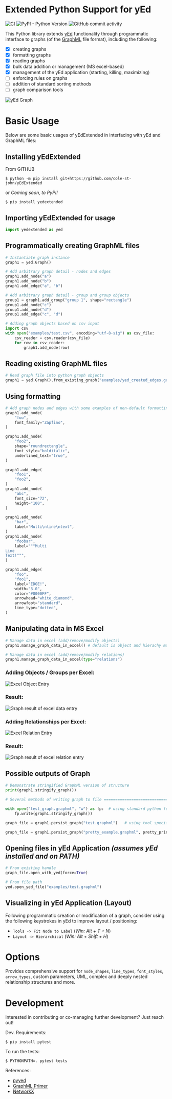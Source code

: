 


# Extended Python Support for yEd 
[![CI](https://github.com/cole-st-john/yEdExtended/actions/workflows/ci.yml/badge.svg)](https://github.com/cole-st-john/yEdExtended/actions/workflows/ci.yml)
![PyPI - Python Version](https://img.shields.io/pypi/pyversions/yedextended?color=2334D058)
![GitHub commit activity](https://img.shields.io/github/commit-activity/w/cole-st-john/yedextended)
<!-- ![PyPI - Downloads](https://img.shields.io/pypi/dm/yedextended?labelColor=2334D058) -->

This Python library extends [yEd](http://www.yworks.com/en/products_yed_about.html) functionality through programmatic interface to graphs (of the [GraphML](http://graphml.graphdrawingraph1.org/) file format), including the following:

- [x] creating graphs
- [x] formatting graphs
- [x] reading graphs
- [x] bulk data addition or management (MS excel-based)
- [x] management of the yEd application (starting, killing, maximizing)
- [ ] enforcing rules on graphs
- [ ] addition of standard sorting methods
- [ ] graph comparison tools

![yEd Graph](https://raw.githubusercontent.com/cole-st-john/yedextended/master/images/graph.gif)


# Basic Usage

Below are some basic usages of yEdExtended in interfacing with yEd and GraphML files:


## Installing yEdExtended

From GITHUB
```console
$ python -m pip install git+https://github.com/cole-st-john/yEdExtended
```
or *Coming soon, to PyPI!*
```console
$ pip install yedextended  
```


## Importing yEdExtended for usage

```python
import yedextended as yed
```


## Programmatically creating GraphML files

```python
# Instantiate graph instance
graph1 = yed.Graph()

# Add arbitrary graph detail - nodes and edges
graph1.add_node("a")
graph1.add_node("b")
graph1.add_edge("a", "b")

# Add arbitrary graph detail - group and group objects
group1 = graph1.add_group("group 1", shape="rectangle")
group1.add_node("c")
group1.add_node("d")
group1.add_edge("c", "d")
```

```python
# Adding graph objects based on csv input
import csv
with open("examples/test.csv", encoding="utf-8-sig") as csv_file: 
	csv_reader = csv.reader(csv_file)
	for row in csv_reader:
	    graph1.add_node(row)
```

## Reading existing GraphML files

```python
# Read graph file into python graph objects
graph1 = yed.Graph().from_existing_graph("examples/yed_created_edges.graphml")

```


## Using formatting

```python
# Add graph nodes and edges with some examples of non-default formatting
graph1.add_node(
    "foo",
    font_family="Zapfino",
)

graph1.add_node(
    "foo2",
    shape="roundrectangle",
    font_style="bolditalic",
    underlined_text="true",
)

graph1.add_edge(
    "foo1",
    "foo2",
)
graph1.add_node(
    "abc",
    font_size="72",
    height="100",
)

graph1.add_node(
    "bar",
    label="Multi\nline\ntext",
)
graph1.add_node(
    "foobar",
    label="""Multi
Line
Text!""",
)

graph1.add_edge(
    "foo",
    "foo1",
    label="EDGE!",
    width="3.0",
    color="#0000FF",
    arrowhead="white_diamond",
    arrowfoot="standard",
    line_type="dotted",
)
```


## Manipulating data in MS Excel 

```python
# Manage data in excel (add/remove/modify objects)
graph1.manage_graph_data_in_excel() # default is object and hierachy management

# Manage data in excel (add/remove/modify relations)
graph1.manage_graph_data_in_excel(type="relations")
```

### Adding Objects / Groups per Excel:

![Excel Object Entry](https://raw.githubusercontent.com/cole-st-john/yedextended/master/images/excel_obj_entry.gif)

### Result:

![Graph result of excel data entry](https://raw.githubusercontent.com/cole-st-john/yedextended/master/images/graph_from_excel_obj.gif)

### Adding Relationships per Excel:

![Excel Relation Entry](https://raw.githubusercontent.com/cole-st-john/yedextended/master/images/excel_rel_entry.gif)

### Result:

![Graph result of excel relation entry](https://raw.githubusercontent.com/cole-st-john/yedextended/master/images/graph_from_excel_rel.gif)


## Possible outputs of Graph

```python
# Demonstrate stringified GraphML version of structure
print(graph1.stringify_graph())
```

```python
# Several methods of writing graph to file ==============================

with open("test_graph.graphml", "w") as fp:  # using standard python functionality
    fp.write(graph1.stringify_graph())

graph_file = graph1.persist_graph("test.graphml")   # using tool specific method

graph_file = graph1.persist_graph("pretty_example.graphml", pretty_print=True)  #  tool specific with formatting

```


## Opening files in yEd Application *(assumes yEd installed and on PATH)*

```python
# From existing handle
graph_file.open_with_yed(force=True)

# From file path
yed.open_yed_file("examples/test.graphml")
```


## Visualizing in yEd Application (Layout)

Following programmatic creation or modification of a graph, consider using the following keystrokes in yEd to improve layout / positioning:

- ``Tools -> Fit Node to Label``  (_Win: Alt + T + N_)
- ``Layout -> Hierarchical``  (_Win: Alt + Shift + H_)


# Options

Provides comprehensive support for ``node_shapes``, ``line_types``, ``font_styles``, ``arrow_types``, custom parameters, UML, complex and deeply nested relationship structures and more.



# Development


Interested in contributing or co-managing further development?  Just reach out!

Dev. Requirements:
```console
$ pip install pytest
```

To run the tests:
```console
$ PYTHONPATH=. pytest tests
```

References: 

+ [pyyed](https://github.com/jamesscottbrown/pyyed)
+ [GraphML Primer](http://graphml.graphdrawingraph1.org/primer/graphml-primer.html)
+ [NetworkX](https://github.com/networkx/networkx)
